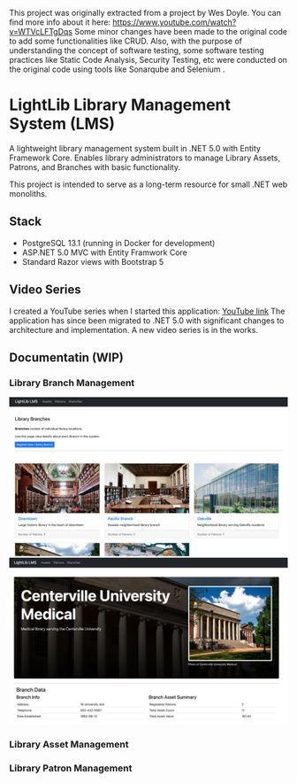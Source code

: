 This project was originally extracted from a project by Wes Doyle. You can find more info about it here: https://www.youtube.com/watch?v=WTVcLFTgDqs
Some minor changes have been made to the original code to add some functionalities like CRUD. Also, with the purpose of understanding the concept of software testing, some software testing practices like Static Code Analysis, Security Testing, etc were conducted on the original code using tools like Sonarqube and Selenium . 


# LightLib Library Management System (LMS)

A lightweight library management system built in .NET 5.0 with Entity Framework Core.  Enables library administrators to manage Library Assets, Patrons, and Branches with basic functionality.

This project is intended to serve as a long-term resource for small .NET web monoliths.

## Stack

- PostgreSQL 13.1 (running in Docker for development)
- ASP.NET 5.0 MVC with Entity Framwork Core
- Standard Razor views with Bootstrap 5

## Video Series

I created a YouTube series when I started this application: [YouTube link](https://www.youtube.com/watch?v=WTVcLFTgDqs)
The application has since been migrated to .NET 5.0 with significant changes to architecture and implementation.  A new video series is in the works.

## Documentatin (WIP)

### Library Branch Management

<img src="./documentation/images/branch_list.png" width=600>
<img src="./documentation/images/branch_detail.png" width=600>


### Library Asset Management

### Library Patron Management
